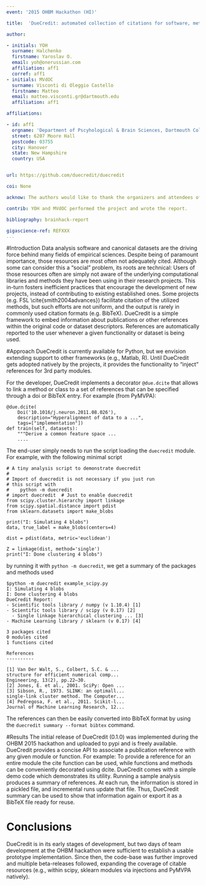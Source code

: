 ```yaml
---
event: '2015 OHBM Hackathon (HI)'

title:  'DueCredit: automated collection of citations for software, methods, and data'

author:

- initials: YOH
  surname: Halchenko
  firstname: Yaroslav O.
  email: yoh@onerussian.com
  affiliation: aff1
  corref: aff1
- initials: MVdOC
  surname: Visconti di Oleggio Castello
  firstname: Matteo
  email: matteo.visconti.gr@dartmouth.edu
  affiliation: aff1

affiliations: 

- id: aff1
  orgname: 'Department of Pscyhological & Brain Sciences, Dartmouth College'
  street: 6207 Moore Hall
  postcode: 03755
  city: Hanover
  state: New Hampshire
  country: USA


url: https://github.com/duecredit/duecredit

coi: None

acknow: The authors would like to thank the organizers and attendees of the 2015 OHBM Hackathon. This project is supported in part by a grant from the NSF (award 1429999).

contrib: YOH and MVdOC performed the project and wrote the report.

bibliography: brainhack-report

gigascience-ref: REFXXX
...
```


#Introduction
Data analysis software and canonical datasets are the driving force behind many
fields of empirical sciences. Despite being of paramount importance, those
resources are most often not adequately cited. Although some can consider this
a “social” problem, its roots are technical: Users of those resources often are
simply not aware of the underlying computational libraries and methods they
have been using in their research projects. This in-turn fosters inefficient
practices that encourage the development of new projects, instead of
contributing to existing established ones. Some projects (e.g. FSL
\cite{smith2004advances}) facilitate citation of the utilized methods, but such
efforts are not uniform, and the output is rarely in commonly used citation
formats (e.g. BibTeX). DueCredit is a simple framework to embed information
about publications or other references within the original code or dataset
descriptors. References are automatically reported to the user whenever a given
functionality or dataset is being used.

#Approach
DueCredit is currently available for Python, but we envision extending support
to other frameworks (e.g., Matlab, R).  Until DueCredit gets adopted natively by
the projects, it provides the functionality to “inject” references for 3rd
party modules.

For the developer, DueCredit implements a decorator `@due.dcite` that allows to
link a method or class to a set of references that can be specified through a 
doi or BibTeX entry. For example (from PyMVPA):

```
@due.dcite(
    Doi('10.1016/j.neuron.2011.08.026'),
    description="Hyperalignment of data to a ...",
    tags=["implementation"])
def train(self, datasets):
    """Derive a common feature space ...
    ....
```

The end-user simply needs to run the script loading the `duecredit`
module. For example, with the following minimal script

```
# A tiny analysis script to demonstrate duecredit
#
# Import of duecredit is not necessary if you just run
# this script with
#    python -m duecredit
# import duecredit  # Just to enable duecredit
from scipy.cluster.hierarchy import linkage
from scipy.spatial.distance import pdist
from sklearn.datasets import make_blobs

print("I: Simulating 4 blobs")
data, true_label = make_blobs(centers=4)

dist = pdist(data, metric='euclidean')

Z = linkage(dist, method='single')
print("I: Done clustering 4 blobs")
```

by running it with `python -m duecredit`, we get a summary of the packages 
and methods used

```
$python -m duecredit example_scipy.py
I: Simulating 4 blobs
I: Done clustering 4 blobs
DueCredit Report:
- Scientific tools library / numpy (v 1.10.4) [1]
- Scientific tools library / scipy (v 0.17) [2]
  - Single linkage hierarchical clustering ... [3]
- Machine Learning library / sklearn (v 0.17) [4]

3 packages cited
0 modules cited
1 functions cited

References
----------

[1] Van Der Walt, S., Colbert, S.C. & ...
structure for efficient numerical comp...
Engineering, 13(2), pp.22–30.
[2] Jones, E. et al., 2001. SciPy: Open ...
[3] Sibson, R., 1973. SLINK: an optimall...
single-link cluster method. The Computer...
[4] Pedregosa, F. et al., 2011. Scikit-l...
Journal of Machine Learning Research, 12...
```

The references can then be easily converted into BibTeX format by using
the `duecredit summary --format bibtex` command.


#Results
The initial release of DueCredit (0.1.0) was implemented during the OHBM 2015
hackathon and uploaded to pypi and is freely available. DueCredit provides a
concise API to associate a publication reference with any given module or
function. For example: To provide a reference for an entire module the cite
function can be used, while functions and methods can be conveniently decorated
using dcite. DueCredit comes with a simple demo code which demonstrates its
utility. Running a sample analysis produces a summary of references. At each
run, the information is stored in a pickled file, and incremental runs update
that file. Thus, DueCredit summary can be used to show that information again
or export it as a BibTeX file ready for reuse.


# Conclusions
DueCredit is in its early stages of development, but two days of team
development at the OHBM hackathon were sufficient to establish a usable
prototype implementation.  Since then, the code-base was further improved and
multiple beta-releases followed, expanding the coverage of citable resources
(e.g., within scipy, sklearn modules via injections and PyMVPA natively).
